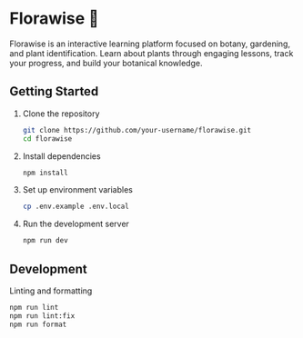 # Florawise 🌿

Florawise is an interactive learning platform focused on botany, gardening, and plant identification. Learn about plants through engaging lessons, track your progress, and build your botanical knowledge.

## Getting Started

1. Clone the repository
    ```bash
    git clone https://github.com/your-username/florawise.git
    cd florawise
    ```
2. Install dependencies
    ```bash 
    npm install
    ```
3. Set up environment variables
    ```bash
    cp .env.example .env.local
    ```
4. Run the development server
    ```bash
    npm run dev
    ```

## Development

Linting and formatting
```bash
npm run lint
npm run lint:fix
npm run format
```
